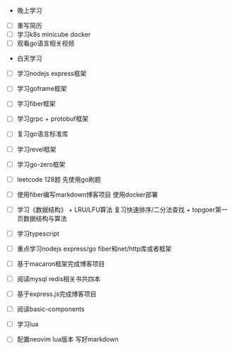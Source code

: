 + 晚上学习

- [ ] 重写简历
- [ ] 学习k8s minicube docker
- [ ] 观看go语言相关视频

+ 白天学习

- [ ] 学习nodejs express框架
- [ ] 学习goframe框架
- [ ] 学习fiber框架
- [ ] 学习grpc + protobuf框架
- [ ] 复习go语言标准库
- [ ] 学习revel框架
- [ ] 学习go-zero框架
- [ ] leetcode 128题 先使用go刷题 
- [ ] 使用fiber编写markdown博客项目 使用docker部署
- [ ] 学习《数据结构》 + LRU/LFU算法 复习快速排序/二分法查找 + topgoer第一页数据结构与算法
- [ ] 学习typescript
- [ ] 重点学习nodejs express/go fiber和net/http库或者框架
- [ ] 基于macaron框架完成博客项目
- [ ] 阅读mysql redis相关书共四本
- [ ] 基于express.js完成博客项目
- [ ] 阅读basic-components
- [ ] 学习lua 
- [ ] 配置neovim lua版本 写好markdown

